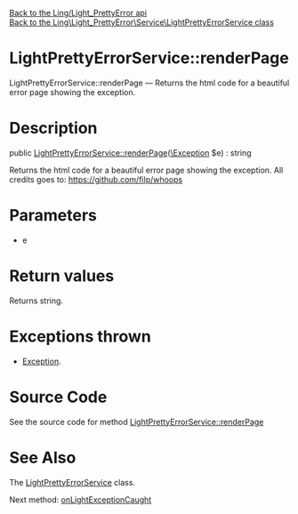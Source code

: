 [Back to the Ling/Light_PrettyError api](https://github.com/lingtalfi/Light_PrettyError/blob/master/doc/api/Ling/Light_PrettyError.md)<br>
[Back to the Ling\Light_PrettyError\Service\LightPrettyErrorService class](https://github.com/lingtalfi/Light_PrettyError/blob/master/doc/api/Ling/Light_PrettyError/Service/LightPrettyErrorService.md)


LightPrettyErrorService::renderPage
================



LightPrettyErrorService::renderPage — Returns the html code for a beautiful error page showing the exception.




Description
================


public [LightPrettyErrorService::renderPage](https://github.com/lingtalfi/Light_PrettyError/blob/master/doc/api/Ling/Light_PrettyError/Service/LightPrettyErrorService/renderPage.md)([\Exception](http://php.net/manual/en/class.exception.php) $e) : string




Returns the html code for a beautiful error page showing the exception.
All credits goes to: https://github.com/filp/whoops




Parameters
================


- e

    


Return values
================

Returns string.


Exceptions thrown
================

- [Exception](http://php.net/manual/en/class.exception.php).&nbsp;







Source Code
===========
See the source code for method [LightPrettyErrorService::renderPage](https://github.com/lingtalfi/Light_PrettyError/blob/master/Service/LightPrettyErrorService.php#L30-L42)


See Also
================

The [LightPrettyErrorService](https://github.com/lingtalfi/Light_PrettyError/blob/master/doc/api/Ling/Light_PrettyError/Service/LightPrettyErrorService.md) class.

Next method: [onLightExceptionCaught](https://github.com/lingtalfi/Light_PrettyError/blob/master/doc/api/Ling/Light_PrettyError/Service/LightPrettyErrorService/onLightExceptionCaught.md)<br>


